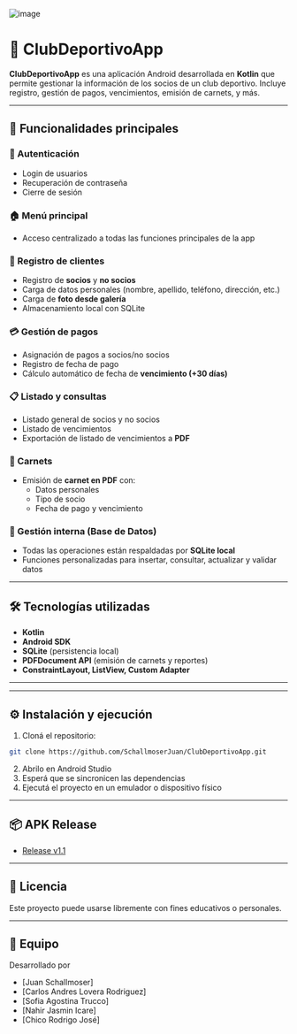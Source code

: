![image](https://github.com/user-attachments/assets/9645c9d6-6e7f-49de-bebb-cc5a9bc76972)


# 📲 ClubDeportivoApp

**ClubDeportivoApp** es una aplicación Android desarrollada en **Kotlin** que permite gestionar la información de los socios de un club deportivo. Incluye registro, gestión de pagos, vencimientos, emisión de carnets, y más.

---

## 🚀 Funcionalidades principales

### 🔐 Autenticación
- Login de usuarios
- Recuperación de contraseña
- Cierre de sesión

### 🏠 Menú principal
- Acceso centralizado a todas las funciones principales de la app

### 🧍 Registro de clientes
- Registro de **socios** y **no socios**
- Carga de datos personales (nombre, apellido, teléfono, dirección, etc.)
- Carga de **foto desde galería**
- Almacenamiento local con SQLite

### 💳 Gestión de pagos
- Asignación de pagos a socios/no socios
- Registro de fecha de pago
- Cálculo automático de fecha de **vencimiento (+30 días)**

### 📋 Listado y consultas
- Listado general de socios y no socios
- Listado de vencimientos
- Exportación de listado de vencimientos a **PDF**

### 🪪 Carnets
- Emisión de **carnet en PDF** con:
  - Datos personales
  - Tipo de socio
  - Fecha de pago y vencimiento

### 🧠 Gestión interna (Base de Datos)
- Todas las operaciones están respaldadas por **SQLite local**
- Funciones personalizadas para insertar, consultar, actualizar y validar datos

---

## 🛠️ Tecnologías utilizadas

- **Kotlin**
- **Android SDK**
- **SQLite** (persistencia local)
- **PDFDocument API** (emisión de carnets y reportes)
- **ConstraintLayout, ListView, Custom Adapter**

---



---

## ⚙️ Instalación y ejecución

1. Cloná el repositorio:

```bash
git clone https://github.com/SchallmoserJuan/ClubDeportivoApp.git
````

2. Abrilo en Android Studio
3. Esperá que se sincronicen las dependencias
4. Ejecutá el proyecto en un emulador o dispositivo físico

---

## 📦 APK Release 

- [Release v1.1](https://github.com/SchallmoserJuan/ClubDeportivoApp/releases/tag/v1.1)

---

## 📄 Licencia

Este proyecto puede usarse libremente con fines educativos o personales. 

---

## 🙌 Equipo

Desarrollado por
- [Juan Schallmoser] 
- [Carlos Andres Lovera Rodriguez]  
- [Sofia Agostina Trucco]  
- [Nahir Jasmin Icare]
- [Chico Rodrigo José]
